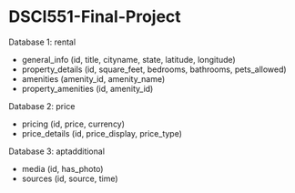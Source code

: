 # DSCI551-Final-Project
Database 1: rental
- general_info (id, title, cityname, state, latitude, longitude)
- property_details (id, square_feet, bedrooms, bathrooms, pets_allowed)
- amenities (amenity_id, amenity_name) 
- property_amenities (id, amenity_id) 

Database 2: price
- pricing (id, price, currency)
- price_details (id, price_display, price_type)

Database 3: aptadditional
- media (id, has_photo)
- sources (id, source, time)
